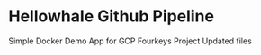 # Hellowhale Github Pipeline ############
Simple Docker Demo App for GCP Fourkeys Project Updated files

